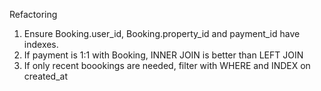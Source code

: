 Refactoring
1. Ensure Booking.user_id, Booking.property_id and payment_id have indexes.
2. If payment is 1:1 with Booking, INNER JOIN is better than LEFT JOIN
3. If only recent boookings are needed, filter with WHERE and INDEX on created_at